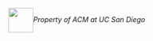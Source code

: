   <img src="https://user-images.githubusercontent.com/32719891/56018456-0853f000-5cb7-11e9-96f9-bfd7337dd696.png"  
  width="50" height="50" align="center">_Property of ACM at UC San Diego_